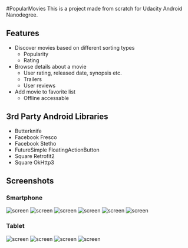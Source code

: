 #PopularMovies
This is a project made from scratch for Udacity Android Nanodegree.

## Features

* Discover movies based on different sorting types
  * Popularity
  * Rating
* Browse details about a movie
  * User rating, released date, synopsis etc.
  * Trailers
  * User reviews
* Add movie to favorite list
  * Offline accessable

## 3rd Party Android Libraries

* Butterknife
* Facebook Fresco
* Facebook Stetho
* FutureSimple FloatingActionButton
* Square Retrofit2
* Square OkHttp3

## Screenshots

### Smartphone

![screen](/screenshots/phone1.png) ![screen](/screenshots/phone2.png)
![screen](/screenshots/phone3.png) ![screen](/screenshots/phone4.png)
![screen](/screenshots/phone5.png) ![screen](/screenshots/phone6.png)

### Tablet

![screen](/screenshots/tablet1.png)
![screen](/screenshots/tablet2.png)
![screen](/screenshots/tablet3.png)
![screen](/screenshots/tablet4.png)
